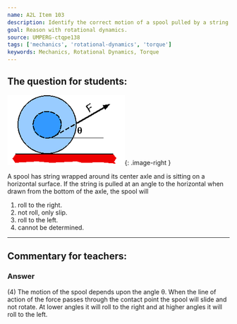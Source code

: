 ```yaml
---
name: A2L Item 103
description: Identify the correct motion of a spool pulled by a string passing at an angle to the bottom of the central axle.
goal: Reason with rotational dynamics.
source: UMPERG-ctqpe138
tags: ['mechanics', 'rotational-dynamics', 'torque']
keywords: Mechanics, Rotational Dynamics, Torque
---
```


## The question for students:

![Item103_fig1.gif](../images/Item103_fig1.gif){: .image-right } 

A spool has string wrapped around its center axle and is sitting on a
horizontal surface.  If the string is pulled at an angle to the
horizontal when drawn from the bottom of the axle, the spool will

1. roll to the right.
2. not roll, only slip.
3. roll to the left.
4. cannot be determined.

<hr/>

## Commentary for teachers:

### Answer

(4) The motion of the spool depends upon the angle θ. When the line of
action of the force passes through the contact point the spool will
slide and not rotate. At lower angles it will roll to the right and at
higher angles it will roll to the left.
